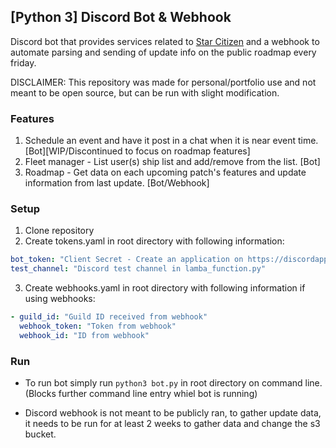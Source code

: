 ## [Python 3] Discord Bot & Webhook
Discord bot that provides services related to [Star Citizen](https://robertsspaceindustries.com) and a webhook to
automate parsing and sending of update info on the public roadmap every friday.

DISCLAIMER: This repository was made for personal/portfolio use and not meant to be open source, but can be run with 
slight modification.

### Features
1. Schedule an event and have it post in a chat when it is near event time. [Bot][WIP/Discontinued to focus on roadmap features]
2. Fleet manager - List user(s) ship list and add/remove from the list. [Bot]
3. Roadmap - Get data on each upcoming patch's features and update information from last update. [Bot/Webhook]

### Setup
1. Clone repository
2. Create tokens.yaml in root directory with following information:
```yaml
bot_token: "Client Secret - Create an application on https://discordapp.com/developers/applications/"
test_channel: "Discord test channel in lamba_function.py"
```
3. Create webhooks.yaml in root directory with following information if using webhooks:
```yaml
- guild_id: "Guild ID received from webhook"
  webhook_token: "Token from webhook"
  webhook_id: "ID from webhook"
```

### Run
- To run bot simply run `python3 bot.py` in root directory on command line. (Blocks further command line entry whiel bot
is running)

- Discord webhook is not meant to be publicly ran, to gather update data, it needs to be run for at least 2 weeks to
gather data and change the s3 bucket.